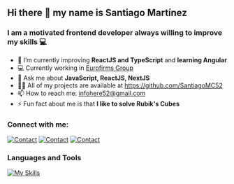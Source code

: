 ## Hi there 👋 my name is Santiago Martínez

### I am a motivated frontend developer always willing to improve my skills 💻

- 🌱 I’m currently improving **ReactJS and TypeScript** and **learning Angular**
- 💻 Currently working in <a href="https://www.eurofirmsgroup.com" target="_blank">Eurofirms Group</a>
- 💬 Ask me about **JavaScript, ReactJS, NextJS**
- 👨‍💻 All of my projects are available at https://github.com/SantiagoMC52
- 📫 How to reach me: infohere52@gmail.com
- ⚡ Fun fact about me is that **I like to solve Rubik's Cubes**

### Connect with me:
[![Contact](https://skillicons.dev/icons?i=linkedin)](https://www.linkedin.com/in/santiago-martinez-correa/)
[![Contact](https://skillicons.dev/icons?i=stackoverflow)](https://stackoverflow.com/users/11095009/s-marx)
[![Contact](https://skillicons.dev/icons?i=github)](https://github.com/SantiagoMC52)

### Languages and Tools
[![My Skills](https://skillicons.dev/icons?i=react,angular,html,css,js,ts,express,figma,firebase,git,jest,materialui,mongodb,mysql,nextjs,nodejs,redux,styledcomponents,vercel,vscode,astro,tailwind)](https://skillicons.dev)

